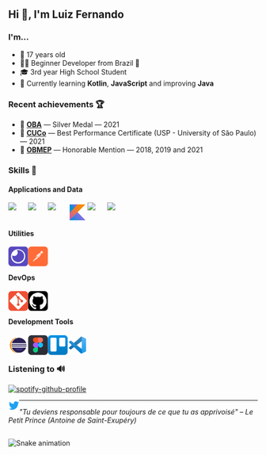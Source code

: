 <h2>Hi 👋, I'm Luiz Fernando</h2>

### I'm...
* 🤟 17 years old
* 👨‍💻 Beginner Developer from Brazil 💚
* 🎓 3rd year High School Student
* 🔭 Currently learning **Kotlin**, **JavaScript** and improving **Java**

### Recent achievements 🏆
* 🥈 **[OBA](https://www.oba.org.br/site/)** — Silver Medal — 2021
* 📃 **[CUCo](https://www.fuvest.br/cuco-competicao-usp-de-conhecimentos/)** — Best Performance Certificate (USP - University of São Paulo) — 2021
* 📃 **[OBMEP](https://www.obmep.org.br)** — Honorable Mention — 2018, 2019 and 2021

### Skills 🚀
#### Applications and Data
<img align="left" width="40px" src="icons/css.png"/>
<img align="left" width="40px" src="icons/html.png"/>
<img align="left" width="40px" src="icons/java.png"/>
<img align="left" width="40px" src="icons/kotlin.png"/>
<img align="left" width="40px" src="icons/firebase.png"/>
<img align="left" width="40px" src="icons/mysql.png"/>

<br/><br/>

#### Utilities
<img align="left" width="40px" src="icons/insomnia.png"/>
<img align="left" width="40px" src="icons/postman.png"/>

<br/><br/>

#### DevOps
<img align="left" width="40px" src="icons/git.png"/>
<img align="left" width="40px" src="icons/github.png"/>

<br/><br/>

#### Development Tools
<img align="left" width="40px" src="icons/eclipse.png"/>
<img align="left" width="40px" src="icons/figma.png"/>
<img align="left" width="40px" src="icons/trello.png"/>
<img align="left" width="40px" src="icons/vscode.png"/>

<br/>
<br/>

### Listening to 🔊
[![spotify-github-profile](https://spotify-github-profile.vercel.app/api/view?uid=22v3rugwuvwsgayeda4vf2bxq&cover_image=true&theme=novatorem&background_color=121212&bar_color_cover=true&bar_color=53b14f)](https://spotify-github-profile.vercel.app/api/view?uid=22v3rugwuvwsgayeda4vf2bxq&redirect=true)

<p><a href="https://twitter.com/LuizFAM" target="blank"><img align="left" src="icons/twitter.svg" alt="twitter" width="22px"/></a></p>

---

_"Tu deviens responsable pour toujours de ce que tu as apprivoisé" – Le Petit Prince (Antoine de Saint-Exupéry)_

##

![Snake animation](https://github.com/LuizF245/LuizF245/blob/output/github-contribution-grid-snake.svg)
